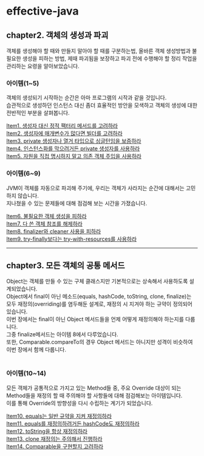 # effective-java

## chapter2. 객체의 생성과 파괴
객체를 생성해야 할 때와 만들지 말아야 할 때를 구분하는법, 올바른 객체 생성방법과 불필요한 생성을 피하는 방법, 제때 파괴됨을 보장하고 파괴 전에 수행해야 할 정리 작업을 관리하는 요령을 알아보았습니다.

### 아이템(1~5)
객체의 생성되기 시작하는 순간은 아마 프로그램의 시작과 같을 것입니다. <br>
습관적으로 생성하던 인스턴스 대신 좀더 효율적인 방안을 모색하고 객체의 생성에 대한 전반적인 부분을 살펴봅니다. <br>

[Item1. 생성자 대신 정적 팩터리 메서드를 고려하라](https://south-leopard-b1c.notion.site/Item1-bbbb413b4b03402abdec5d01e7daab57?pvs=4) <br>
[Item2. 생성자에 매개변수가 많다면 빌더를 고려하라](https://south-leopard-b1c.notion.site/Item2-850e4eecc80c416bb63b0c4cd6cc4b1c?pvs=4) <br>
[Item3. private 생성자나 열거 타입으로 싱글턴임을 보증하라](https://south-leopard-b1c.notion.site/Item3-private-5c0751ac2f324729999b133d3bfd971d?pvs=4) <br>
[Item4. 인스턴스화를 막으려거든 private 생성자를 사용하라](https://south-leopard-b1c.notion.site/Item4-private-391438c7ba2b4bff85240abbc77d076d?pvs=4) <br>
[Item5. 자원을 직접 명시하지 말고 의존 객체 주입을 사용하라](https://south-leopard-b1c.notion.site/Item5-5f620339dca241ce8460215d3bc379bd?pvs=4) <br>

### 아이템(6~9)
JVM이 객체를 자동으로 파괴해 주기에, 우리는 객체가 사라지는 순간에 대해서는 고민하지 않습니다. <br>
지나쳤을 수 있는 문제들에 대해 점검해 보는 시간을 가졌습니다. <br> 

[Item6. 불필요한 객체 생성을 피하라](https://south-leopard-b1c.notion.site/Item6-da5cea7ae7c14882a8de6fb5a9cc8e29?pvs=4) <br>
[Item7. 다 쓴 객체 참조를 해제하라](https://south-leopard-b1c.notion.site/Item7-41d6fa035ff14a9394edcd30e10fbb6a?pvs=4) <br>
[Item8. finalizer와 cleaner 사용을 피하라](https://south-leopard-b1c.notion.site/Item8-finalizer-cleaner-b05be4950ff84c6293b029c54405d1ec?pvs=4) <br>
[Item9. try-finally보다는 try-with-resources를 사용하라](https://south-leopard-b1c.notion.site/Item9-try-finally-try-with-resources-1a3bdb08914c4ae1bceac5064c7726f9?pvs=4) <br>

---
## chapter3. 모든 객체의 공통 메서드
Object는 객체를 만들 수 있는 구체 클래스지만 기본적으로는 상속해서 사용하도록 설계되었습니다. <br>
Object에서 final이 아닌 메소드(equals, hashCode, toString, clone, finalize)는 모두 재정의(overriding)를 염두해둔 설계로, 재정의 시 지겨야 하는 규약이 정의되어 있습니다. <br>
이번 장에서는 final이 아닌 Object 메서드들을 언제 어떻게 재정의해야 하는지를 다룹니다. <Br>
그중 finalize메서드는 아이템 8에서 다루었습니다. <Br>
또한, Comparable.compareTo의 경우 Object 메서드는 아니지만 성격이 비슷하여 이번 장에서 함께 다룹니다. <Br><Br>

### 아이템(10~14)
모든 객체가 공통적으로 가지고 있는 Method들 중, 주요 Override 대상이 되는 Method들을 재정의 할 때 주의해야 할 사항들에 대해 점검해보는 아이템입니다. <Br>
이를 통해 Override의 방향성을 다시 수립하는 계기가 되었습니다. <Br>

[Item10. equals는 일반 규약을 지켜 재정의하라](https://south-leopard-b1c.notion.site/Item10-equals-4ebec1e9bb854e3594a2eba1dc03d571?pvs=4) <br>
[Item11. equals를 재정의하려거든 hashCode도 재정의하라](https://south-leopard-b1c.notion.site/Item11-equals-hashCode-e349a8aa61984c29869d7e70af65b5c5?pvs=4) <br>
[Item12. toString을 항상 재정의하라](https://south-leopard-b1c.notion.site/Item12-toString-2e3ad4e6867649f494f7aaed4fcdb934?pvs=4) <br>
[Item13. clone 재정의는 주의해서 진행하라](https://south-leopard-b1c.notion.site/Item13-clone-0269e883538d4f879b7318b42e25685a?pvs=4) <br>
[Item14. Comparable을 구현할지 고려하라](https://south-leopard-b1c.notion.site/Item14-Comparable-4f2635898aa14c2f842760c35a78d909?pvs=4) <br>
